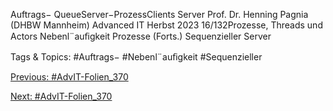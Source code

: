 Auftrags−
QueueServer−ProzessClients Server
Prof. Dr. Henning Pagnia (DHBW Mannheim) Advanced IT Herbst 2023 16/132Prozesse, Threads und Actors Nebenl¨auﬁgkeit
Prozesse (Forts.)
Sequenzieller Server

   Tags & Topics:
   #Auftrags−
   #Nebenl¨auﬁgkeit
   #Sequenzieller

[Previous: #AdvIT-Folien_370](AdvIT-Folien_370.md)

[Next: #AdvIT-Folien_370](AdvIT-Folien_370.md)